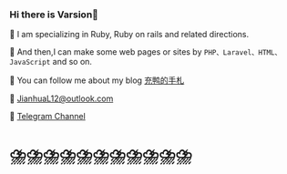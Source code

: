 ### Hi there is Varsion👋

🥤 I am specializing in Ruby, Ruby on rails and related directions.

🥤 And then,I can make some web pages or sites by `PHP、Laravel、HTML、JavaScript` and so on.

🥤 You can follow me about my blog [充鸭的手札](https://blog.varsion.cn)

:e-mail: JianhuaL12@outlook.com

:champagne: [Telegram Channel](https://t.me/cynight)

# :cloud_with_lightning_and_rain::cloud_with_lightning_and_rain::cloud_with_lightning_and_rain::cloud_with_lightning_and_rain::cloud_with_lightning_and_rain::cloud_with_lightning_and_rain::cloud_with_lightning_and_rain::cloud_with_lightning_and_rain::cloud_with_lightning_and_rain::cloud_with_lightning_and_rain::cloud_with_lightning_and_rain:

